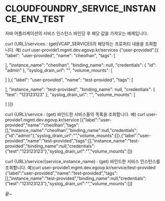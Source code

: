 # CLOUDFOUNDRY_SERVICE_INSTANCE_ENV_TEST
자바 어플리케이션의 서비스 인스턴스 바인딩 후 해당 값을 가져오는 예제입니다.


curl {URL}/services : (get)VCAP_SERVICES의 해당하는 프로퍼티 내용을 조회합니다.
예) curl user-provide1.mgmt.dev.egovp.kr/services
{"user-provided":[{
  "label": "user-provided",
  "name": "cheolhan",
  "tags": [

  ],
  "instance_name": "cheolhan",
  "binding_name": null,
  "credentials": {
    "id": "admin"
  },
  "syslog_drain_url": "",
  "volume_mounts": [

  ]
},{
  "label": "user-provided",
  "name": "test-provided",
  "tags": [

  ],
  "instance_name": "test-provided",
  "binding_name": null,
  "credentials": {
    "test": "123123123"
  },
  "syslog_drain_url": "",
  "volume_mounts": [

  ]
}]}

curl {URL}/service : (get) 바인드한 서비스들의 목록을 조회합니다.
예) curl user-provide1.mgmt.dev.egovp.kr/service
[{"label":"user-provided","name":"cheolhan","tags":[],"instance_name":"cheolhan","binding_name":null,"credentials":{"id":"admin"},"syslog_drain_url":"","volume_mounts":[]},{"label":"user-provided","name":"test-provided","tags":[],"instance_name":"test-provided","binding_name":null,"credentials":{"test":"123123123"},"syslog_drain_url":"","volume_mounts":[]}


curl {URL}/service/{service_instance_name} : (get) 바인드한 서비스 인스턴스를 조회합니다.
예)curl user-provide1.mgmt.dev.egovp.kr/service/test-provided
{"label":"user-provided","name":"test-provided","tags":[],"instance_name":"test-provided","binding_name":null,"credentials":{"test":"123123123"},"syslog_drain_url":"","volume_mounts":[]}

끝~
